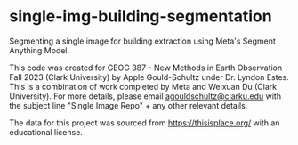 # single-img-building-segmentation
Segmenting a single image for building extraction using Meta's Segment Anything Model.


This code was created for GEOG 387 - New Methods in Earth Observation Fall 2023 (Clark University) by Apple Gould-Schultz under Dr. Lyndon Estes. This is a combination of work completed by Meta and Weixuan Du (Clark University). For more details, please email agouldschultz@clarku.edu with the subject line "Single Image Repo" + any other relevant details.

The data for this project was sourced from https://thisisplace.org/ with an educational license. 
